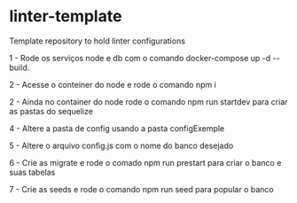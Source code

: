 # linter-template

Template repository to hold linter configurations

1 - Rode os serviços node e db com o comando docker-compose up -d --build.

2 - Acesse o conteiner do node e rode o comando npm i

2 - Ainda no container do node rode o comando npm run startdev para criar as pastas do sequelize

4 - Altere a pasta de config usando a pasta configExemple

5 - Altere o arquivo config.js com o nome do banco desejado

6 - Crie as migrate e rode o comado npm run prestart para criar o banco e suas tabelas

7 - Crie as seeds e rode o comando npm run seed para popular o banco
